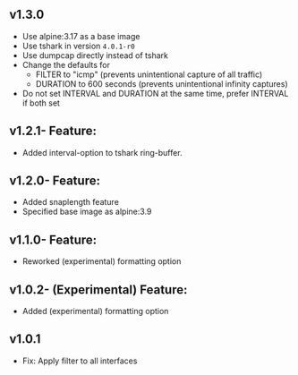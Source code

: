 ## v1.3.0

- Use alpine:3.17 as a base image
- Use tshark in version `4.0.1-r0`
- Use dumpcap directly instead of tshark
- Change the defaults for
  * FILTER to "icmp" (prevents unintentional capture of all traffic)
  * DURATION to 600 seconds (prevents unintentional infinity captures)
- Do not set INTERVAL and DURATION at the same time, prefer INTERVAL if both set

## v1.2.1- Feature:

- Added interval-option to tshark ring-buffer.

## v1.2.0- Feature:

- Added snaplength feature
- Specified base image as alpine:3.9

## v1.1.0- Feature:

- Reworked (experimental) formatting option

## v1.0.2- (Experimental) Feature:

- Added (experimental) formatting option

## v1.0.1

- Fix: Apply filter to all interfaces
